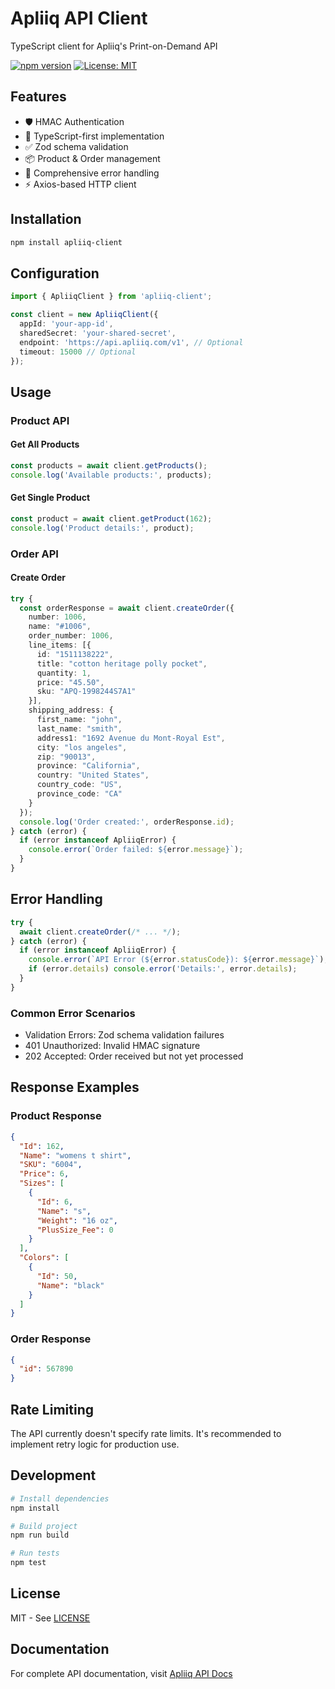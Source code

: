# Apliiq API Client

TypeScript client for Apliiq's Print-on-Demand API

[![npm version](https://img.shields.io/npm/v/apliiq-client.svg)](https://www.npmjs.com/package/apliiq-client)
[![License: MIT](https://img.shields.io/badge/License-MIT-yellow.svg)](https://opensource.org/licenses/MIT)

## Features

- 🛡️ HMAC Authentication
- 🧩 TypeScript-first implementation
- ✅ Zod schema validation
- 📦 Product & Order management
- 🚨 Comprehensive error handling
- ⚡ Axios-based HTTP client

## Installation

```bash
npm install apliiq-client
```

## Configuration

```typescript
import { ApliiqClient } from 'apliiq-client';

const client = new ApliiqClient({
  appId: 'your-app-id',
  sharedSecret: 'your-shared-secret',
  endpoint: 'https://api.apliiq.com/v1', // Optional
  timeout: 15000 // Optional
});
```

## Usage

### Product API

#### Get All Products
```typescript
const products = await client.getProducts();
console.log('Available products:', products);
```

#### Get Single Product
```typescript
const product = await client.getProduct(162);
console.log('Product details:', product);
```

### Order API

#### Create Order
```typescript
try {
  const orderResponse = await client.createOrder({
    number: 1006,
    name: "#1006",
    order_number: 1006,
    line_items: [{
      id: "1511138222",
      title: "cotton heritage polly pocket",
      quantity: 1,
      price: "45.50",
      sku: "APQ-1998244S7A1"
    }],
    shipping_address: {
      first_name: "john",
      last_name: "smith",
      address1: "1692 Avenue du Mont-Royal Est",
      city: "los angeles",
      zip: "90013",
      province: "California",
      country: "United States",
      country_code: "US",
      province_code: "CA"
    }
  });
  console.log('Order created:', orderResponse.id);
} catch (error) {
  if (error instanceof ApliiqError) {
    console.error(`Order failed: ${error.message}`);
  }
}
```

## Error Handling

```typescript
try {
  await client.createOrder(/* ... */);
} catch (error) {
  if (error instanceof ApliiqError) {
    console.error(`API Error (${error.statusCode}): ${error.message}`);
    if (error.details) console.error('Details:', error.details);
  }
}
```

### Common Error Scenarios
- Validation Errors: Zod schema validation failures
- 401 Unauthorized: Invalid HMAC signature
- 202 Accepted: Order received but not yet processed

## Response Examples

### Product Response
```json
{
  "Id": 162,
  "Name": "womens t shirt",
  "SKU": "6004",
  "Price": 6,
  "Sizes": [
    {
      "Id": 6,
      "Name": "s",
      "Weight": "16 oz",
      "PlusSize_Fee": 0
    }
  ],
  "Colors": [
    {
      "Id": 50,
      "Name": "black"
    }
  ]
}
```

### Order Response
```json
{
  "id": 567890
}
```

## Rate Limiting
The API currently doesn't specify rate limits. It's recommended to implement retry logic for production use.

## Development

```bash
# Install dependencies
npm install

# Build project
npm run build

# Run tests
npm test
```

## License
MIT - See [LICENSE](LICENSE)

## Documentation
For complete API documentation, visit [Apliiq API Docs](https://help.apliiq.com/portal/en/kb/help/api)